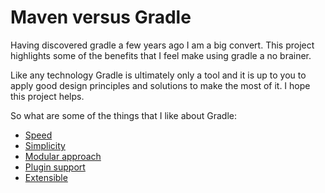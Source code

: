 # Maven versus Gradle

Having discovered gradle a few years ago I am a big convert.  This project highlights some of the benefits that I feel make using gradle a no brainer.

Like any technology Gradle is ultimately only a tool and it is up to you to apply good design principles and solutions to make the most of it.  I hope this project helps.

So what are some of the things that I like about Gradle:

- [Speed](documentation/speed.md)
- [Simplicity](documentation/simplicity.md)
- [Modular approach](documentation/modular.md)
- [Plugin support](documentation/plugins.md)
- [Extensible](documentation/extensible.md)
